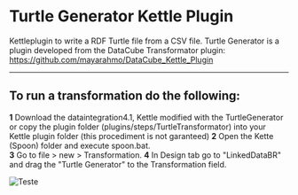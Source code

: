 # Turtle Generator Kettle Plugin 
Kettleplugin to write a RDF Turtle file from a CSV file.
Turtle Generator is a plugin developed from the DataCube Transformator plugin: https://github.com/mayarahmo/DataCube_Kettle_Plugin

---
To run a transformation do the following:
--- 
**1** Download the dataintegration4.1, Kettle modified with the TurtleGenerator
or copy the plugin folder (plugins/steps/TurtleTransformator) into your Kettle plugin folder (this procediment is not garanteed)
**2** Open the Kette (Spoon) folder and execute spoon.bat.  
**3** Go to file > new > Transformation.
**4** In Design tab go to "LinkedDataBR" and drag the "Turtle Generator" to the Transformation field.

![Teste](https://user-images.githubusercontent.com/8130000/29002728-6d692260-7a7f-11e7-9135-d5b2971da22f.png)
